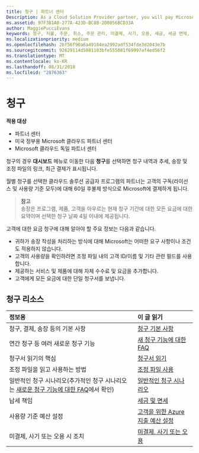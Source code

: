 ```yaml
---
title: 청구 | 파트너 센터
Description: As a Cloud Solution Provider partner, you will pay Microsoft 60 days in arrears for the license-based and usage-based subscriptions of your customers.
ms.assetid: 97F3B1A0-277A-423D-BC8B-2D0056BCD33A
author: MaggiePucciEvans
keywords: 청구, 지불, 주문, 취소, 주문 관리, 미결제, 사기, 오용, 세금, 세금 면제, 조정 파일
ms.localizationpriority: medium
ms.openlocfilehash: 2bf56f90a6a49184ea2992adf534fde3d2043e7b
ms.sourcegitcommit: 92629114d5081103bfe555081f69997af4ed56f2
ms.translationtype: MT
ms.contentlocale: ko-KR
ms.lasthandoff: 08/31/2018
ms.locfileid: "2876363"
---
```

# <a name="billing"></a>청구

**적용 대상**

-  파트너 센터
-  미국 정부용 Microsoft 클라우드 파트너 센터
-  Microsoft 클라우드 독일 파트너 센터

청구의 경우 **대시보드** 메뉴로 이동한 다음 **청구**를 선택하면 청구 내역과 추세, 송장 및 조정 파일의 링크, 최근 결제가 표시됩니다.

월별 청구를 선택한 클라우드 솔루션 공급자 프로그램의 파트너는 고객의 구독(라이선스 및 사용량 기준 모두)에 대해 60일 후불제 방식으로 Microsoft에 결제하게 됩니다.

>**참고**<br>
송장은 프로그램, 제품, 고객을 아우르는 현재 청구 기간에 대한 모든 요금에 대한 요약이며 선택한 청구 날짜 4일 이내에 제공됩니다.

고객에 대한 요금 청구에 대해 알아야 할 주요 정보는 다음과 같습니다.

-   귀하가 송장 작성을 처리하는 방식에 대해 Microsoft는 어떠한 요구 사항이나 조건도 적용하지 않습니다.
-   고객의 사용량을 확인하려면 조정 파일 내의 고객 ID/이름 및 기타 관련 필드를 사용합니다.
-   제공하는 서비스 및 제품에 대해 자체 수수료 및 요금을 추가합니다.
-   고객에게 모든 요금에 대한 단일 청구서를 보냅니다.

## <a name="billing-resources"></a>청구 리소스
|**정보용**   |**이 글 읽기**    |
|:-----------------------------|:-----------------|
|청구, 결제, 송장 등의 기본 사항   |[청구 기본 사항](billing-basics.md)
|연간 청구 등 여러 새로운 청구 기능   |[새 청구 기능에 대한 FAQ](faq-about-new-billing-features.md)|
|청구서 읽기의 핵심   |[청구서 읽기](read-your-bill.md)   |
|조정 파일을 읽고 사용하는 방법   |[조정 파일 사용](use-the-reconciliation-files.md)|
|일반적인 청구 시나리오(추가적인 청구 시나리오는 [새로운 청구 기능에 대한 FAQ](faq-about-new-billing-features.md)에서 확인)|[일반적인 청구 시나리오](common-billing-scenarios.md)|
|납세 책임   | [세금 및 면세](tax-and-tax-exemptions.md)|
|사용량 기준 예산 설정    |[고객을 위한 Azure 지출 예산 설정](set-an-azure-spending-budget-for-your-customers.md)|
|미결제, 사기 또는 오용 시 조치   |[미결제, 사기 또는 오용](non-payment--fraud--or-misuse.md)|





















